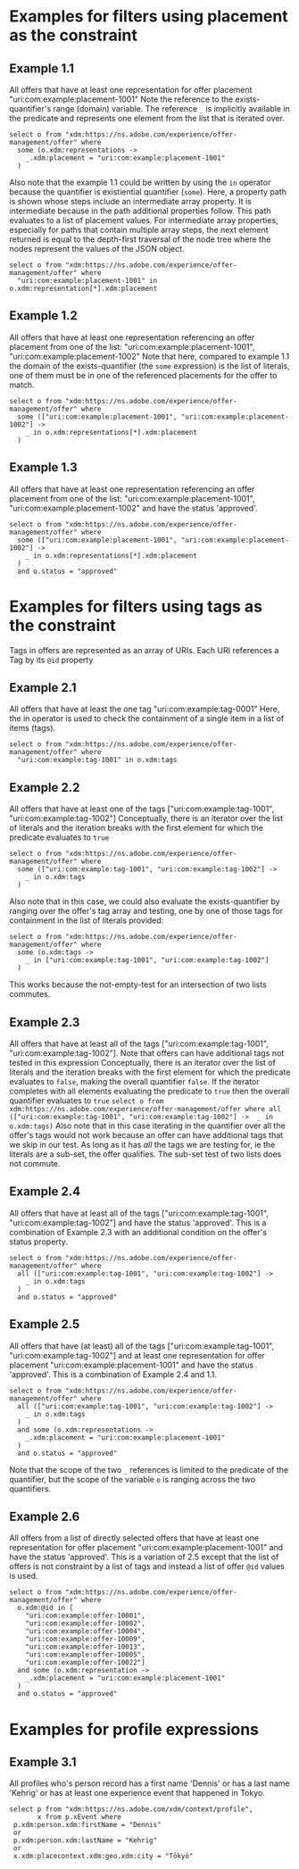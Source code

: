 Examples for filters using placement as the constraint
===

Example 1.1
---
All offers that have at least one representation for offer placement "uri:com:example:placement-1001"
Note the reference to the exists-quantifier's range (domain) variable. The reference `_` is implicitly available in the predicate and represents one element from the list that is iterated over.

```
select o from "xdm:https://ns.adobe.com/experience/offer-management/offer" where 
  some (o.xdm:representations -> 
    _.xdm:placement = "uri:com:example:placement-1001"
  )
```

Also note that the example 1.1 could be written by using the `in` operator because the quantifier is existiential quantifier (`some`).
Here, a property path is shown whose steps include an intermediate array property. It is intermediate because in the path additional properties follow. This path evaluates to a list of placement values. 
For intermediate array properties, especially for paths that contain multiple array steps, the next element returned is equal to the depth-first traversal of the node tree where the nodes represent the values of the JSON object.

```
select o from "xdm:https://ns.adobe.com/experience/offer-management/offer" where 
  "uri:com:example:placement-1001" in o.xdm:representation[*].xdm:placement
```


Example 1.2
---
All offers that have at least one representation referencing an offer placement from one of the list: "uri:com:example:placement-1001", "uri:com:example:placement-1002"
Note that here, compared to example 1.1 the domain of the exists-quantifier (the `some` expression) is the list of literals, one of them must be in one of the referenced placements for the offer to match.

```
select o from "xdm:https://ns.adobe.com/experience/offer-management/offer" where 
  some (["uri:com:example:placement-1001", "uri:com:example:placement-1002"] ->  
    _ in o.xdm:representations[*].xdm:placement
  )
```

Example 1.3
---
All offers that have at least one representation referencing an offer placement from one of the list: "uri:com:example:placement-1001", "uri:com:example:placement-1002" and have the status 'approved'.

```
select o from "xdm:https://ns.adobe.com/experience/offer-management/offer" where 
  some (["uri:com:example:placement-1001", "uri:com:example:placement-1002"] ->  
    _ in o.xdm:representations[*].xdm:placement
  ) 
  and o.status = "approved"
```


Examples for filters using tags as the constraint
===
Tags in offers are represented as an array of URIs. Each URI references a Tag by its `@id` property

Example 2.1
---
All offers that have at least the one tag "uri:com:example:tag-0001"
Here, the in operator is used to check the containment of a single item in a list of items (tags).

```
select o from "xdm:https://ns.adobe.com/experience/offer-management/offer" where 
  "uri:com:example:tag-1001" in o.xdm:tags
```

Example 2.2
---
All offers that have at least one of the tags ["uri:com:example:tag-1001", "uri:com:example:tag-1002"]
Conceptually, there is an iterator over the list of literals and the iteration breaks with the first element for which the predicate evaluates to `true`

```
select o from "xdm:https://ns.adobe.com/experience/offer-management/offer" where 
  some (["uri:com:example:tag-1001", "uri:com:example:tag-1002"] ->  
    _ in o.xdm:tags
  )
```

Also note that in this case, we could also evaluate the exists-quantifier by ranging over the offer's tag array and testing, one by one of those tags for containment in the list of literals provided:

```
select o from "xdm:https://ns.adobe.com/experience/offer-management/offer" where 
  some (o.xdm:tags ->  
    _ in ["uri:com:example:tag-1001", "uri:com:example:tag-1002"]
  )
```

This works because the not-empty-test for an intersection of two lists commutes.

Example 2.3
---
All offers that have at least all of the tags ["uri:com:example:tag-1001", "uri:com:example:tag-1002"]. Note that offers can have additional tags not tested in this expression
Conceptually, there is an iterator over the list of literals and the iteration breaks with the first element for which the predicate evaluates to `false`, making the overall quantifier `false`. If the iterator completes with all elements evaluating the predicate to `true` then the overall quantifier evaluates to `true` 
`select o from xdm:https://ns.adobe.com/experience/offer-management/offer where all (["uri:com:example:tag-1001", "uri:com:example:tag-1002"] ->  _ in o.xdm:tags)`
Also note that in this case iterating in the quantifier over all the offer's tags would not work because an offer can have additional tags that we skip in our test. 
As long as it has *all* the tags we are testing for, ie the literals are a sub-set, the offer qualifies. The sub-set test of two lists does not commute.

Example 2.4
---
All offers that have at least all of the tags ["uri:com:example:tag-1001", "uri:com:example:tag-1002"] and have the status 'approved'. This is a combination of Example 2.3 with an additional condition on the offer's status property.

```
select o from "xdm:https://ns.adobe.com/experience/offer-management/offer" where 
  all (["uri:com:example:tag-1001", "uri:com:example:tag-1002"] ->  
    _ in o.xdm:tags
  ) 
  and o.status = "approved"
```

Example 2.5
---
All offers that have (at least) all of the tags ["uri:com:example:tag-1001", "uri:com:example:tag-1002"] and at least one representation for offer placement "uri:com:example:placement-1001" and have the status 'approved'. 
This is a combination of Example 2.4 and 1.1.

```
select o from "xdm:https://ns.adobe.com/experience/offer-management/offer" where 
  all (["uri:com:example:tag-1001", "uri:com:example:tag-1002"] ->  
    _ in o.xdm:tags
  ) 
  and some (o.xdm:representations -> 
    _.xdm:placement = "uri:com:example:placement-1001"
  ) 
  and o.status = "approved"
```

Note that the scope of the two `_` references is limited to the predicate of the quantifier, but the scope of the variable `o` is ranging across the two quantifiers.

Example 2.6
---
All offers from a list of directly selected offers that have at least one representation for offer placement "uri:com:example:placement-1001" and have the status 'approved'. 
This is a variation of 2.5 except that the list of offers is not constraint by a list of tags and instead a list of offer `@id` values is used. 

```
select o from "xdm:https://ns.adobe.com/experience/offer-management/offer" where 
  o.xdm:@id in [
    "uri:com:example:offer-10001", 
    "uri:com:example:offer-10002",
    "uri:com:example:offer-10004",
    "uri:com:example:offer-10009",
    "uri:com:example:offer-10013",
    "uri:com:example:offer-10005",
    "uri:com:example:offer-10022"] 
  and some (o.xdm:representation -> 
    _.xdm:placement = "uri:com:example:placement-1001"
  ) 
  and o.status = "approved"
```

Examples for profile expressions
===

Example 3.1
---
All profiles who's person record has a first name 'Dennis' or has a last name 'Kehrig' or has at least one experience event that happened in Tokyo.

```
select p from "xdm:https://ns.adobe.com/xdm/context/profile",
       x from p.xEvent where
 p.xdm:person.xdm:firstName = "Dennis"
 or
 p.xdm:person.xdm:lastName = "Kehrig"
 or
 x.xdm:placecontext.xdm:geo.xdm:city = "Tōkyō"
```